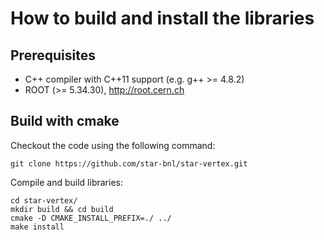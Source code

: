 How to build and install the libraries
======================================


Prerequisites
-------------

- C++ compiler with C++11 support (e.g. g++ >= 4.8.2)
- ROOT (>= 5.34.30), http://root.cern.ch


Build with cmake
----------------

Checkout the code using the following command:

    git clone https://github.com/star-bnl/star-vertex.git

Compile and build libraries:

    cd star-vertex/
    mkdir build && cd build
    cmake -D CMAKE_INSTALL_PREFIX=./ ../
    make install
